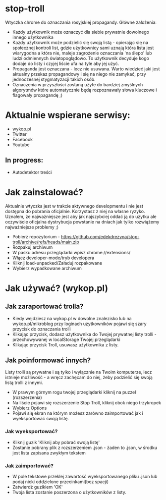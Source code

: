 # stop-troll
Wtyczka chrome do oznaczania rosyjskiej propagandy. Główne założenia:
- Każdy użytkownik może oznaczyć dla siebie prywatnie dowolnego innego użytkownika
- Każdy użytkownik może podzielić się swoją listą - opierając się na społecznej kontroli list, gdzie użytkownicy sami uznają która lista jest wiarygodna a która nie, maleje zagrożenie oznaczania 'na ślepo' lub ludzi odmiennych światopoglądowo. To użytkownik decyduje kogo dodaje do listy i czyjej liście ufa na tyle aby jej użyć.
- Propaganda jest oznaczana - lecz nie usuwana. Warto wiedzieć jaki jest aktualny przekaz propagandowy i się na niego nie zamykać, przy jednoczesnej stygmatyzacji takich osób.
- Oznaczenia w przyszłości zostaną użyte do bardziej zmyślnych algorytmów które automatycznie będą rozpoznawały słowa kluczowe i flagowały propagandę ;)


# Aktualnie wspierane serwisy:
- wykop.pl
- Twitter
- Facebook
- Youtube

## In progress:
- Autodetektor treści

# Jak zainstalować?

Aktualnie wtyczka jest w trakcie aktywnego developmentu i nie jest dostępna do pobrania oficjalnie. Korzystasz z niej na własne ryzyko.
Uznałem, że najważniejsze jest aby jak najszybciej oddać ją do użytku ale oczywiście oficjalna dystrybucja powstanie na dniach jak tylko rozwiążemy najważniejsze problemy ;)

- Pobierz repozytorium - https://github.com/edekdrezyna/stop-troll/archive/refs/heads/main.zip
- Rozpakuj archiwum
- W pasku adresu przeglądarki wpisz chrome://extensions/
- Włącz developer-mode/tryb developera
- Kliknij load-unpacked/Załaduj rozpakowane
- Wybierz wypadkowane archiwum

# Jak używać? (wykop.pl)

## Jak zaraportować trolla?
- Kiedy wejdziesz na wykop.pl w dowolne znalezisko lub na wykop.pl/mikroblog przy loginach użytkowników pojawi się szary przycisk do oznaczania trolli
- Klikając przycisk, dodasz użytkownika do Twojej prywatnej listy trolli - przechowywanej w localStorage Twojej przeglądarki
- Klikając przycisk Troll, usuwasz użytkownika z listy.

## Jak poinformować innych?
Listy trolli są prywatne i są tylko i wyłącznie na Twoim komputerze, lecz istnieje możliwość - a wręcz zachęcam do niej, żeby podzielić się swoją listą trolli z innymi.
- W prawym górnym rogu twojej przeglądarki kliknij na puzzel (rozszerzenia)
- Na liście pojawi się rozszerzenie Stop Troll, kliknij obok niego trzykropek
- Wybierz Options
- Pojawi się ekran na którym możesz zarówno zaimportować jak i wyeksportować swoją listę. 

### Jak wyeksportować?
- Kliknij guzik 'Kliknij aby pobrać swoją listę'
- Zostanie pobrany plik z rozszerzeniem .json - żaden to .json, w środku jest lista zapisana zwykłym tekstem

### Jak zaimportować?
- W pole tekstowe przeklej zawartość wyeksportowanego pliku .json lub podaj nicki oddzielone przecinkami(bez spacji)
- Zatwierdź guzikiem 'OK'
- Twoja lista zostanie poszerzona o użytkowników z listy.